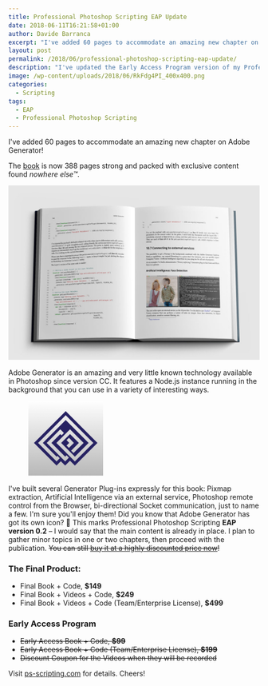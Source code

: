 ```yaml
---
title: Professional Photoshop Scripting EAP Update
date: 2018-06-11T16:21:58+01:00
author: Davide Barranca
excerpt: "I've added 60 pages to accommodate an amazing new chapter on Adobe Generator! The book is now 388 pages strong and packed with exclusive content found nowhere else."
layout: post
permalink: /2018/06/professional-photoshop-scripting-eap-update/
description: "I've updated the Early Access Program version of my Professional Photoshop Scripting book with 60 new pages on Adobe Generator!"
image: /wp-content/uploads/2018/06/RkFdg4PI_400x400.png
categories:
  - Scripting
tags:
  - EAP
  - Professional Photoshop Scripting
---
```


I've added 60 pages to accommodate an amazing new chapter on Adobe Generator!

The [book](https://www.ps-scripting.com/) is now 388 pages strong and packed with exclusive content found _nowhere else™_.

![](/wp-content/uploads/2018/06/open-book-5.jpg)

Adobe Generator is an amazing and very little known technology available in Photoshop since version CC. It features a Node.js instance running in the background that you can use in a variety of interesting ways.

<figure class="alignright">
	<img width="150" src="/wp-content/uploads/2018/06/RkFdg4PI.png" />
</figure>

<!-- [![](/wp-content/uploads/2018/06/RkFdg4PI_400x400-150x150.png)](/wp-content/uploads/2018/06/RkFdg4PI_400x400.png) -->

I've built several Generator Plug-ins expressly for this book: Pixmap extraction, Artificial Intelligence via an external service, Photoshop remote control from the Browser, bi-directional Socket communication, just to name a few. I'm sure you'll enjoy them! Did you know that Adobe Generator has got its own icon? 🙂 This marks Professional Photoshop Scripting **EAP version 0.2** – I would say that the main content is already in place. I plan to gather minor topics in one or two chapters, then proceed with the publication. ~~You can still [buy it at a highly discounted price now](https://www.ps-scripting.com/)!~~

### The Final Product:

*   Final Book + Code, **$149**
*   Final Book + Videos + Code, **$249**
*   Final Book + Videos + Code (Team/Enterprise License), **$499**

### Early Access Program

*   ~~Early Access Book + Code, **$99**~~
*   ~~Early Access Book + Code (Team/Enterprise License), **$199**~~
*   ~~Discount Coupon for the Videos when they will be recorded~~

Visit [ps-scripting.com](https://www.ps-scripting.com/) for details. Cheers!

